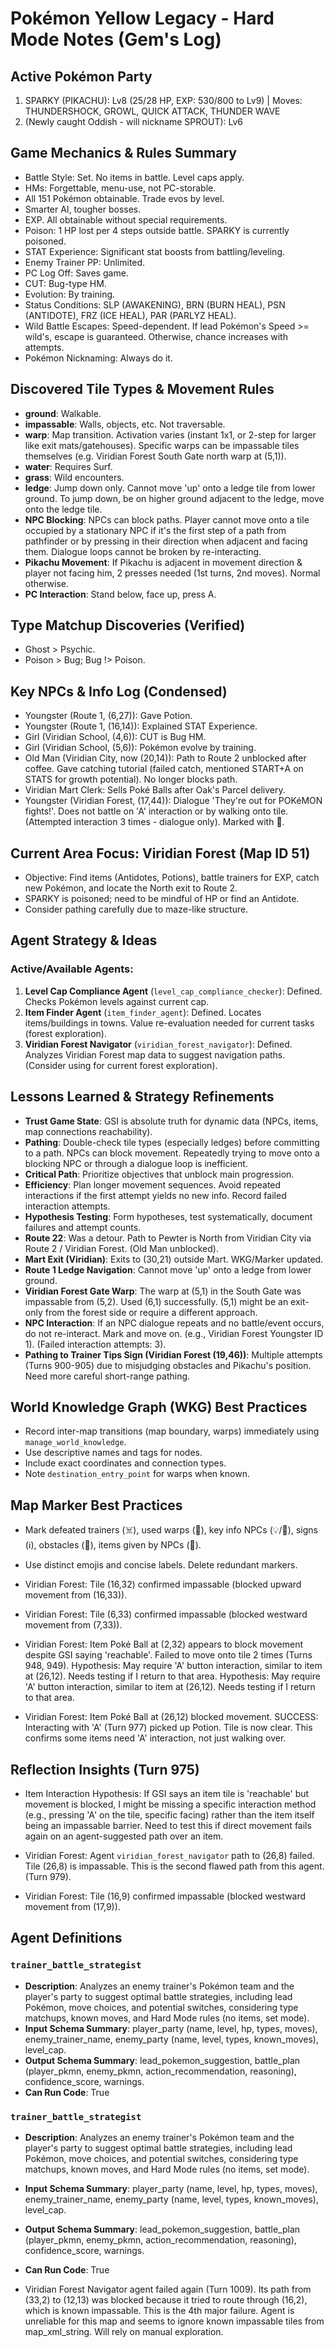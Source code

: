 # Pokémon Yellow Legacy - Hard Mode Notes (Gem's Log)

## Active Pokémon Party
1. SPARKY (PIKACHU): Lv8 (25/28 HP, EXP: 530/800 to Lv9) | Moves: THUNDERSHOCK, GROWL, QUICK ATTACK, THUNDER WAVE
2. (Newly caught Oddish - will nickname SPROUT): Lv6

## Game Mechanics & Rules Summary
- Battle Style: Set. No items in battle. Level caps apply.
- HMs: Forgettable, menu-use, not PC-storable.
- All 151 Pokémon obtainable. Trade evos by level.
- Smarter AI, tougher bosses.
- EXP. All obtainable without special requirements.
- Poison: 1 HP lost per 4 steps outside battle. SPARKY is currently poisoned.
- STAT Experience: Significant stat boosts from battling/leveling.
- Enemy Trainer PP: Unlimited.
- PC Log Off: Saves game.
- CUT: Bug-type HM.
- Evolution: By training.
- Status Conditions: SLP (AWAKENING), BRN (BURN HEAL), PSN (ANTIDOTE), FRZ (ICE HEAL), PAR (PARLYZ HEAL).
- Wild Battle Escapes: Speed-dependent. If lead Pokémon's Speed >= wild's, escape is guaranteed. Otherwise, chance increases with attempts.
- Pokémon Nicknaming: Always do it.

## Discovered Tile Types & Movement Rules
- **ground**: Walkable.
- **impassable**: Walls, objects, etc. Not traversable.
- **warp**: Map transition. Activation varies (instant 1x1, or 2-step for larger like exit mats/gatehouses). Specific warps can be impassable tiles themselves (e.g. Viridian Forest South Gate north warp at (5,1)).
- **water**: Requires Surf.
- **grass**: Wild encounters.
- **ledge**: Jump down only. Cannot move 'up' onto a ledge tile from lower ground. To jump down, be on higher ground adjacent to the ledge, move onto the ledge tile.
- **NPC Blocking**: NPCs can block paths. Player cannot move onto a tile occupied by a stationary NPC if it's the first step of a path from pathfinder or by pressing in their direction when adjacent and facing them. Dialogue loops cannot be broken by re-interacting.
- **Pikachu Movement**: If Pikachu is adjacent in movement direction & player not facing him, 2 presses needed (1st turns, 2nd moves). Normal otherwise.
- **PC Interaction**: Stand below, face up, press A.

## Type Matchup Discoveries (Verified)
- Ghost > Psychic.
- Poison > Bug; Bug !> Poison.

## Key NPCs & Info Log (Condensed)
- Youngster (Route 1, (6,27)): Gave Potion.
- Youngster (Route 1, (16,14)): Explained STAT Experience.
- Girl (Viridian School, (4,6)): CUT is Bug HM.
- Girl (Viridian School, (5,6)): Pokémon evolve by training.
- Old Man (Viridian City, now (20,14)): Path to Route 2 unblocked after coffee. Gave catching tutorial (failed catch, mentioned START+A on STATS for growth potential). No longer blocks path.
- Viridian Mart Clerk: Sells Poké Balls after Oak's Parcel delivery.
- Youngster (Viridian Forest, (17,44)): Dialogue 'They're out for POKéMON fights!'. Does not battle on 'A' interaction or by walking onto tile. (Attempted interaction 3 times - dialogue only). Marked with 💬.

## Current Area Focus: Viridian Forest (Map ID 51)
- Objective: Find items (Antidotes, Potions), battle trainers for EXP, catch new Pokémon, and locate the North exit to Route 2.
- SPARKY is poisoned; need to be mindful of HP or find an Antidote.
- Consider pathing carefully due to maze-like structure.

## Agent Strategy & Ideas
### Active/Available Agents:
1.  **Level Cap Compliance Agent** (`level_cap_compliance_checker`): Defined. Checks Pokémon levels against current cap.
2.  **Item Finder Agent** (`item_finder_agent`): Defined. Locates items/buildings in towns. Value re-evaluation needed for current tasks (forest exploration).
3.  **Viridian Forest Navigator** (`viridian_forest_navigator`): Defined. Analyzes Viridian Forest map data to suggest navigation paths. (Consider using for current forest exploration).

## Lessons Learned & Strategy Refinements
-   **Trust Game State**: GSI is absolute truth for dynamic data (NPCs, items, map connections reachability).
-   **Pathing**: Double-check tile types (especially ledges) before committing to a path. NPCs can block movement. Repeatedly trying to move onto a blocking NPC or through a dialogue loop is inefficient.
-   **Critical Path**: Prioritize objectives that unblock main progression.
-   **Efficiency**: Plan longer movement sequences. Avoid repeated interactions if the first attempt yields no new info. Record failed interaction attempts.
-   **Hypothesis Testing**: Form hypotheses, test systematically, document failures and attempt counts.
-   **Route 22**: Was a detour. Path to Pewter is North from Viridian City via Route 2 / Viridian Forest. (Old Man unblocked).
-   **Mart Exit (Viridian)**: Exits to (30,21) outside Mart. WKG/Marker updated.
-   **Route 1 Ledge Navigation**: Cannot move 'up' onto a ledge from lower ground.
-   **Viridian Forest Gate Warp**: The warp at (5,1) in the South Gate was impassable from (5,2). Used (6,1) successfully. (5,1) might be an exit-only from the forest side or require a different approach.
-   **NPC Interaction**: If an NPC dialogue repeats and no battle/event occurs, do not re-interact. Mark and move on. (e.g., Viridian Forest Youngster ID 1). (Failed interaction attempts: 3).
-   **Pathing to Trainer Tips Sign (Viridian Forest (19,46))**: Multiple attempts (Turns 900-905) due to misjudging obstacles and Pikachu's position. Need more careful short-range pathing.

## World Knowledge Graph (WKG) Best Practices
- Record inter-map transitions (map boundary, warps) immediately using `manage_world_knowledge`.
- Use descriptive names and tags for nodes.
- Include exact coordinates and connection types.
- Note `destination_entry_point` for warps when known.

## Map Marker Best Practices
- Mark defeated trainers (☠️), used warps (🚪), key info NPCs (💡/💬), signs (ℹ️), obstacles (🚧), items given by NPCs (🎁).
- Use distinct emojis and concise labels. Delete redundant markers.

- Viridian Forest: Tile (16,32) confirmed impassable (blocked upward movement from (16,33)).

- Viridian Forest: Tile (6,33) confirmed impassable (blocked westward movement from (7,33)).

- Viridian Forest: Item Poké Ball at (2,32) appears to block movement despite GSI saying 'reachable'. Failed to move onto tile 2 times (Turns 948, 949). Hypothesis: May require 'A' button interaction, similar to item at (26,12). Needs testing if I return to that area. Hypothesis: May require 'A' button interaction, similar to item at (26,12). Needs testing if I return to that area.

- Viridian Forest: Item Poké Ball at (26,12) blocked movement. SUCCESS: Interacting with 'A' (Turn 977) picked up Potion. Tile is now clear. This confirms some items need 'A' interaction, not just walking over.

## Reflection Insights (Turn 975)
- Item Interaction Hypothesis: If GSI says an item tile is 'reachable' but movement is blocked, I might be missing a specific interaction method (e.g., pressing 'A' on the tile, specific facing) rather than the item itself being an impassable barrier. Need to test this if direct movement fails again on an agent-suggested path over an item.

- Viridian Forest: Agent `viridian_forest_navigator` path to (26,8) failed. Tile (26,8) is impassable. This is the second flawed path from this agent. (Turn 979).

- Viridian Forest: Tile (16,9) confirmed impassable (blocked westward movement from (17,9)).

## Agent Definitions
### `trainer_battle_strategist`
- **Description**: Analyzes an enemy trainer's Pokémon team and the player's party to suggest optimal battle strategies, including lead Pokémon, move choices, and potential switches, considering type matchups, known moves, and Hard Mode rules (no items, set mode).
- **Input Schema Summary**: player_party (name, level, hp, types, moves), enemy_trainer_name, enemy_party (name, level, types, known_moves), level_cap.
- **Output Schema Summary**: lead_pokemon_suggestion, battle_plan (player_pkmn, enemy_pkmn, action_recommendation, reasoning), confidence_score, warnings.
- **Can Run Code**: True
### `trainer_battle_strategist`
- **Description**: Analyzes an enemy trainer's Pokémon team and the player's party to suggest optimal battle strategies, including lead Pokémon, move choices, and potential switches, considering type matchups, known moves, and Hard Mode rules (no items, set mode).
- **Input Schema Summary**: player_party (name, level, hp, types, moves), enemy_trainer_name, enemy_party (name, level, types, known_moves), level_cap.
- **Output Schema Summary**: lead_pokemon_suggestion, battle_plan (player_pkmn, enemy_pkmn, action_recommendation, reasoning), confidence_score, warnings.
- **Can Run Code**: True

- Viridian Forest Navigator agent failed again (Turn 1009). Its path from (33,2) to (12,13) was blocked because it tried to route through (16,2), which is known impassable. This is the 4th major failure. Agent is unreliable for this map and seems to ignore known impassable tiles from map_xml_string. Will rely on manual exploration.